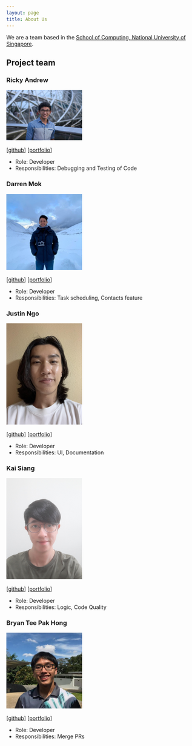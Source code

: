 ```yaml
---
layout: page
title: About Us
---
```


We are a team based in the [School of Computing, National University of Singapore](http://www.comp.nus.edu.sg).

## Project team

### Ricky Andrew

<img src="images/rickyaandrew.png" width="200px">

[[github](https://github.com/rickyaandrew)]
[[portfolio](team/rickyaandrew.md)]

* Role: Developer
* Responsibilities: Debugging and Testing of Code

### Darren Mok

<img src="images/mokdarren.png" width="200px">

[[github](https://github.com/mokdarren)]
[[portfolio](team/mokdarren.md)]

* Role: Developer
* Responsibilities: Task scheduling, Contacts feature

### Justin Ngo

<img src="images/whoisjustinngo.png" width="200px">

[[github](http://github.com/whoisjustinngo)]
[[portfolio](team/whoisjustinngo.md)]

* Role: Developer
* Responsibilities: UI, Documentation

### Kai Siang

<img src="images/kslui99.png" width="200px">

[[github](https://github.com/kslui99)]
[[portfolio](team/kslui99.md)]

* Role: Developer
* Responsibilities: Logic, Code Quality

### Bryan Tee Pak Hong

<img src="images/spdpnd98.png" width="200px">

[[github](https://github.com/SpdPnd98)]
[[portfolio](team/spdpnd98.md)]

* Role: Developer
* Responsibilities: Merge PRs
